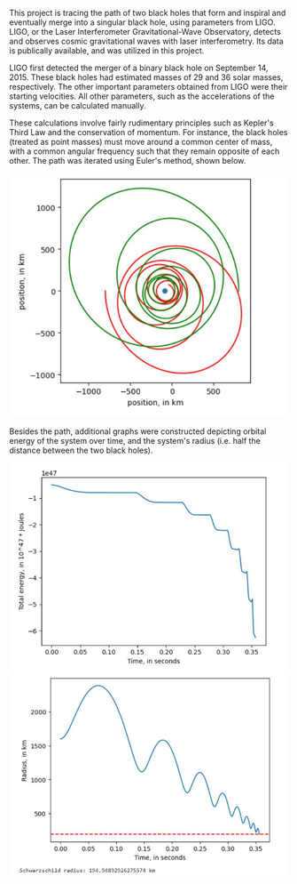This project is tracing the path of two black holes that form and inspiral and eventually merge into a singular black hole, using parameters from LIGO.
LIGO, or the Laser Interferometer Gravitational-Wave Observatory, detects and observes cosmic gravitational waves with laser interferometry. 
Its data is publically available, and was utilized in this project.

LIGO first detected the merger of a binary black hole on September 14, 2015. These black holes had estimated masses of 29 and 36 solar masses, respectively.
The other important parameters obtained from LIGO were their starting velocities. All other parameters, such as the accelerations of the systems, can be
calculated manually.

These calculations involve fairly rudimentary principles such as Kepler's Third Law and the conservation of momentum. For instance, the black holes (treated
as point masses) must move around a common center of mass, with a common angular frequency such that they remain opposite of each other. The path was iterated
using Euler's method, shown below.

<img src="inspiral path.JPG" alt="inspiral path" width="700"/>

Besides the path, additional graphs were constructed depicting orbital energy of the system over time, and the system's radius (i.e. half the distance
between the two black holes).

<img src="total energy over time.JPG" alt="total energy" width="700"/>

<img src="radius over time.JPG" alt="radius" width="700"/>
